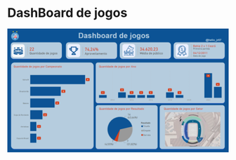 # DashBoard de jogos

![Dashboard de jogos](https://raw.githubusercontent.com/Helio-Jr/dashboard-jogos/main/TelaDashBoardJogos.png)

<div align="center'>
<img src="https://raw.githubusercontent.com/Helio-Jr/dashboard-jogos/main/TelaDashBoardJogos.png" width="200px" />
</div>
                                                                                             
